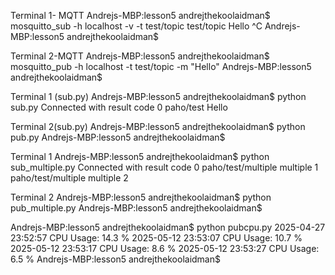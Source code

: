 Terminal 1- MQTT
Andrejs-MBP:lesson5 andrejthekoolaidman$ mosquitto_sub -h localhost -v -t test/topic
test/topic Hello
^C
Andrejs-MBP:lesson5 andrejthekoolaidman$


Terminal 2-MQTT
Andrejs-MBP:lesson5 andrejthekoolaidman$ mosquitto_pub -h localhost -t test/topic -m "Hello"
Andrejs-MBP:lesson5 andrejthekoolaidman$

Terminal 1 (sub.py)
Andrejs-MBP:lesson5 andrejthekoolaidman$ python sub.py
Connected with result code 0
paho/test Hello

Terminal 2(sub.py)
Andrejs-MBP:lesson5 andrejthekoolaidman$ python pub.py
Andrejs-MBP:lesson5 andrejthekoolaidman$

Terminal 1
Andrejs-MBP:lesson5 andrejthekoolaidman$ python sub_multiple.py
Connected with result code 0
paho/test/multiple multiple 1
paho/test/multiple multiple 2

Terminal 2
Andrejs-MBP:lesson5 andrejthekoolaidman$ python pub_multiple.py
Andrejs-MBP:lesson5 andrejthekoolaidman$


Andrejs-MBP:lesson5 andrejthekoolaidman$ python pubcpu.py
2025-04-27 23:52:57
CPU Usage:    14.3 %
2025-05-12 23:53:07
CPU Usage:    10.7 %
2025-05-12 23:53:17
CPU Usage:     8.6 %
2025-05-12 23:53:27
CPU Usage:     6.5 %
Andrejs-MBP:lesson5 andrejthekoolaidman$
